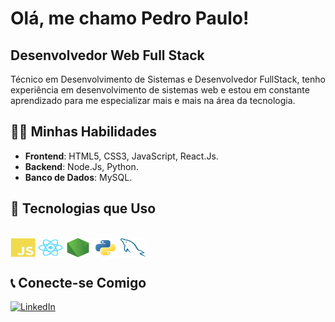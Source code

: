 # Olá, me chamo Pedro Paulo!

## Desenvolvedor Web Full Stack
Técnico em Desenvolvimento de Sistemas e Desenvolvedor FullStack, tenho experiência em desenvolvimento de sistemas web e estou em constante aprendizado para me especializar mais e mais na área da tecnologia.

## 🧑‍💻 Minhas Habilidades

- **Frontend**: HTML5, CSS3, JavaScript, React.Js.
- **Backend**: Node.Js, Python.
- **Banco de Dados**: MySQL.

## 🚀 Tecnologias que Uso

<div style="display: inline_block"><br>
    <img align="center" alt="Messo-Js" height="30" width="40" src="https://raw.githubusercontent.com/devicons/devicon/master/icons/javascript/javascript-plain.svg">
    <img align="center" alt="Messo-React" height="30" width="40" src="https://github.com/devicons/devicon/blob/master/icons/react/react-original.svg">
    <img align="center" alt="Messo-NodeJS" height="30" width="40" src="https://github.com/devicons/devicon/blob/master/icons/nodejs/nodejs-original.svg">
    <img align="center" alt="Messo-Python" height="30" width="40" src="https://github.com/devicons/devicon/blob/master/icons/python/python-original.svg">
    <img align="center" alt="Messo-MySQL" height="30" width="40" src="https://github.com/devicons/devicon/blob/master/icons/mysql/mysql-original.svg">
  
</div>

## 📞 Conecte-se Comigo
[![LinkedIn](https://img.shields.io/badge/-LinkedIn-%230077B5?style=for-the-badge&logo=linkedin&logoColor=white)](https://www.linkedin.com/in/pedropaulodev1906/)
